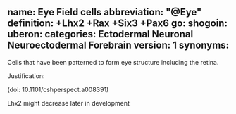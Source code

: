 name: Eye Field cells
abbreviation: "@Eye"
definition: +Lhx2 +Rax +Six3 +Pax6
go:
shogoin: 
uberon:
categories: Ectodermal Neuronal Neuroectodermal Forebrain
version: 1
synonyms:
---

Cells that have been patterned to form eye structure including the retina.

Justification:

(doi: 10.1101/cshperspect.a008391)

Lhx2 might decrease later in development
